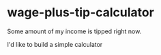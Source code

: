 # wage-plus-tip-calculator

Some amount of my income is tipped right now.

I'd like to build a simple calculator
